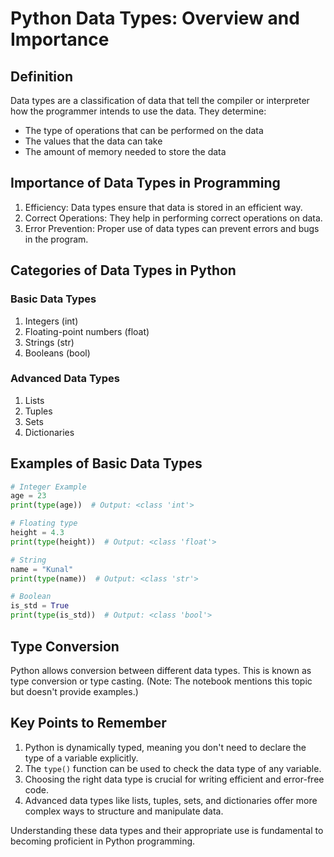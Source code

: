# Python Data Types: Overview and Importance

## Definition
Data types are a classification of data that tell the compiler or interpreter how the programmer intends to use the data. They determine:
- The type of operations that can be performed on the data
- The values that the data can take
- The amount of memory needed to store the data

## Importance of Data Types in Programming
1. Efficiency: Data types ensure that data is stored in an efficient way.
2. Correct Operations: They help in performing correct operations on data.
3. Error Prevention: Proper use of data types can prevent errors and bugs in the program.

## Categories of Data Types in Python

### Basic Data Types
1. Integers (int)
2. Floating-point numbers (float)
3. Strings (str)
4. Booleans (bool)

### Advanced Data Types
1. Lists
2. Tuples
3. Sets
4. Dictionaries

## Examples of Basic Data Types

```python
# Integer Example
age = 23
print(type(age))  # Output: <class 'int'>

# Floating type
height = 4.3
print(type(height))  # Output: <class 'float'>

# String
name = "Kunal"
print(type(name))  # Output: <class 'str'>

# Boolean 
is_std = True
print(type(is_std))  # Output: <class 'bool'>
```

## Type Conversion
Python allows conversion between different data types. This is known as type conversion or type casting. (Note: The notebook mentions this topic but doesn't provide examples.)

## Key Points to Remember
1. Python is dynamically typed, meaning you don't need to declare the type of a variable explicitly.
2. The `type()` function can be used to check the data type of any variable.
3. Choosing the right data type is crucial for writing efficient and error-free code.
4. Advanced data types like lists, tuples, sets, and dictionaries offer more complex ways to structure and manipulate data.

Understanding these data types and their appropriate use is fundamental to becoming proficient in Python programming.